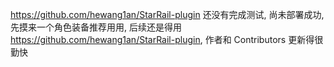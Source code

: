 https://github.com/hewang1an/StarRail-plugin 还没有完成测试, 尚未部署成功, 先摸来一个角色装备推荐用用, 后续还是得用 https://github.com/hewang1an/StarRail-plugin, 作者和 Contributors 更新得很勤快